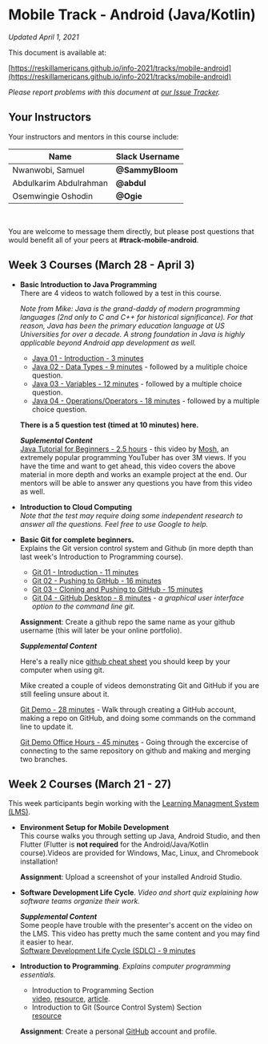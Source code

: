 # Mobile Track - Android (Java/Kotlin)

*Updated April 1, 2021*

This document is available at:

[https://reskillamericans.github.io/info-2021/tracks/mobile-android](https://reskillamericans.github.io/info-2021/tracks/mobile-android)

*Please report problems with this document at
[our Issue Tracker](https://github.com/reskillamericans/info-2021/issues/new?title=mobile-android.md:).*

## Your Instructors

Your instructors and mentors in this course include:

| Name | Slack Username |
| --- | --- |
| Nwanwobi, Samuel | **@SammyBloom** |
| Abdulkarim Abdulrahman | **@abdul** |
| Osemwingie Oshodin | **@Ogie** |
<br>

You are welcome to message them directly, but please post questions that would
benefit all of your peers at **#track-mobile-android**.

## Week 3 Courses (March 28 - April 3)

- **Basic Introduction to Java Programming**<br>
  There are 4 videos to watch followed by a test in this course.
  
  *Note from Mike: Java
  is the grand-daddy of modern programming languages (2nd only to C and C++ for historical significance).  For that reason, Java has been the primary education language at US Universities for over a decade.  A strong foundation in Java is highly applicable beyond Android app development as well.*

  - [Java 01 - Introduction - 3 minutes](https://youtu.be/Mus3oa8-bWc)
  - [Java 02 - Data Types - 9 minutes](https://youtu.be/078tLcuOLi0) - followed by a mulitiple choice question.
  - [Java 03 - Variables - 12 minutes](https://youtu.be/yXamr7MZwVs) - followed by a multiple choice question.
  - [Java 04 - Operations/Operators - 18 minutes](https://youtu.be/fxCweT8TSwQ) - followed by a multiple choice question.

  **There is a 5 question test (timed at 10 minutes) here.**

  ***Suplemental Content***<br>
  [Java Tutorial for Beginners - 2.5 hours](https://youtu.be/eIrMbAQSU34) - this video by [Mosh](https://www.youtube.com/channel/UCWv7vMbMWH4-V0ZXdmDpPBA), an extremely popular programming YouTuber has over 3M views.  If you have the time and want to get ahead, this video covers the above material in more depth and works an example project at the end.  Our mentors will be able to answer any questions you have from this video as well.

- **Introduction to Cloud Computing**<br>
  *Note that the test may require doing some independent research
  to answer all the questions.  Feel free to use Google to help.*
- **Basic Git for complete beginners.**<br>
  Explains the Git version control system and Github (in more depth
  than last week's Introduction to Programming course).
  - [Git 01 - Introduction - 11 minutes](https://youtu.be/dI_CUlVKrFw)
  - [Git 02 - Pushing to GitHub - 16 minutes](https://youtu.be/0FaJF4t5Kfo)
  - [Git 03 - Cloning and Pushing to GitHub - 15 minutes](https://youtu.be/2chNGl5RGy4)
  - [Git 04 - GitHub Desktop - 8 minutes](https://youtu.be/YUkoy0PlTFQ) - *a graphical user interface option to the command line git.*

  **Assignment**: Create a github repo the same name as your github username (this will later be your online portfolio).

  ***Supplemental Content***

  Here's a really nice [github cheat sheet](../cheat-sheets/github-git-cheat-sheet.pdf) you should keep by your computer when using git.

  Mike created a couple of videos demonstrating Git and GitHub if you are still feeling unsure about it.

  [Git Demo - 28 minutes](https://youtu.be/RjGRfYAesFw) - Walk through creating a GitHub account, making a repo on GitHub, and doing some commands on the command line to update it.

  [Git Demo Office Hours - 45 minutes](https://www.youtube.com/watch?v=7zXiwnwde9g) - Going through the excercise of connecting to the same repository on github and making and merging two branches.

## Week 2 Courses (March 21 - 27)

This week participants begin working with the [Learning Managment System (LMS)](https://reskillamericans.us).

- **Environment Setup for Mobile Development**<br>
  This course walks you through setting up Java, Android Studio, and then Flutter (Flutter is **not required** for the Android/Java/Kotlin course).Videos are provided for Windows, Mac, Linux, and Chromebook installation!<br>

  **Assignment**: Upload a screenshot of your installed Android Studio.

- **Software Development Life Cycle**. *Video and short quiz explaining how software teams organize their work.*

  ***Supplemental Content***<br>
  Some people have trouble with the presenter's accent on the video on the LMS.  This video has pretty much the same content and you may find it easier to hear.<br>
  [Software Development Life Cycle (SDLC) - 9 minutes](https://youtu.be/i-QyW8D3ei0)
- **Introduction to Programming**.  *Explains computer programming essentials.*
  - Introduction to Programming Section<br>
    [video](https://youtu.be/zOjov-2OZ0E), [resource](https://github.com/microsoft/Web-Dev-For-Beginners/tree/main/1-getting-started-lessons/1-intro-to-programming-languages), [article](https://www.freecodecamp.org/news/beginners-roadmap-web-development/).
  - Introduction to Git (Source Control System) Section<br>
    [resource](https://github.com/microsoft/Web-Dev-For-Beginners/tree/main/1-getting-started-lessons/2-github-basics)<br>

  **Assignment**: Create a personal [GitHub](https://github.com/) account and profile.
